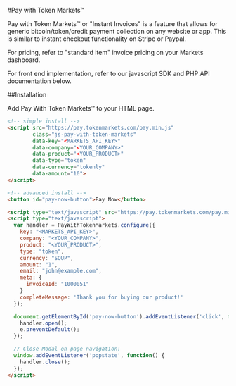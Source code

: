 #Pay with Token Markets&trade;

Pay with Token Markets&trade; or "Instant Invoices" is a feature that allows for generic bitcoin/token/credit payment collection on any website or app.
This is similar to instant checkout functionality on Stripe or Paypal.

For pricing, refer to "standard item" invoice pricing on your Markets dashboard.

For front end implementation, refer to our javascript SDK and PHP API documentation below.

##Installation

Add Pay With Token Markets&trade; to your HTML page.

```html
<!-- simple install -->
<script src="https://pay.tokenmarkets.com/pay.min.js"
        class="js-pay-with-token-markets"
        data-key="<MARKETS_API_KEY>" 
        data-company="<YOUR_COMPANY>"
        data-product="<YOUR_PRODUCT>"
        data-type="token"
        data-currency="tokenly"
        data-amount="10">
</script>

<!-- advanced install -->
<button id="pay-now-button">Pay Now</button>

<script type="text/javascript" src="https://pay.tokenmarkets.com/pay.min.js"></script>
<script type="text/javascript">
  var handler = PayWithTokenMarkets.configure({
    key: "<MARKETS_API_KEY>",
    company: "<YOUR_COMPANY>",
    product: "<YOUR_PRODUCT>",
    type: "token",
    currency: "SOUP",
    amount: "1",
    email: "john@example.com",
    meta: {
      invoiceId: "1000051"
    }
    completeMessage: 'Thank you for buying our product!'
  });

  document.getElementById('pay-now-button').addEventListener('click', function(e) {
    handler.open();
    e.preventDefault();
  });

  // Close Modal on page navigation:
  window.addEventListener('popstate', function() {
    handler.close();
  });
</script>
```
